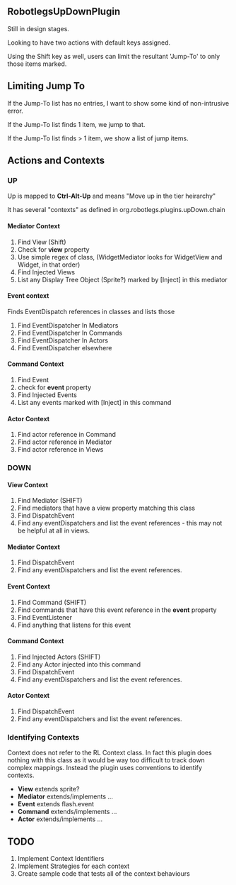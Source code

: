 ## RobotlegsUpDownPlugin

Still in design stages.

Looking to have two actions with default keys assigned.

Using the Shift key as well, users can limit the resultant 'Jump-To' to only those items marked.

## Limiting Jump To

If the Jump-To list has no entries, I want to show some kind of non-intrusive error.

If the Jump-To list finds 1 item, we jump to that.

If the Jump-To list finds > 1 item, we show a list of jump items.

## Actions and Contexts

### UP

Up is mapped to **Ctrl-Alt-Up** and means "Move up in the tier heirarchy"

It has several "contexts" as defined in org.robotlegs.plugins.upDown.chain

#### Mediator Context

1. Find View (Shift)
  1. Check for __view__ property
  1. Use simple regex of class, (WidgetMediator looks for WidgetView and Widget, in that order)
1. Find Injected Views
  1. List any Display Tree Object (Sprite?) marked by [Inject] in this mediator

#### Event context

Finds EventDispatch references in classes and lists those

1. Find EventDispatcher In Mediators
1. Find EventDispatcher In Commands
1. Find EventDispatcher In Actors
1. Find EventDispatcher elsewhere

#### Command Context

1. Find Event
  1. check for __event__ property
1. Find Injected Events
  1. List any events marked with [Inject] in this command

#### Actor Context

1. Find actor reference in Command
1. Find actor reference in Mediator
1. Find actor reference in Views

### DOWN

#### View Context

1. Find Mediator (SHIFT)
  1. Find mediators that have a view property matching this class
1. Find DispatchEvent
  1. Find any eventDispatchers and list the event references - this may not be helpful at all in views.

#### Mediator Context

1. Find DispatchEvent
  1. Find any eventDispatchers and list the event references.

#### Event Context

1. Find Command (SHIFT)
  1. Find commands that have this event reference in the __event__ property
1. Find EventListener
  1. Find anything that listens for this event

#### Command Context

1. Find Injected Actors (SHIFT)
  1. Find any Actor injected into this command
1. Find DispatchEvent
  1. Find any eventDispatchers and list the event references.

#### Actor Context
1. Find DispatchEvent
  1. Find any eventDispatchers and list the event references.

### Identifying Contexts

Context does not refer to the RL Context class. In fact this plugin does nothing with this class as
it would be way too difficult to track down complex mappings. Instead the plugin uses conventions to identify contexts.

* **View** extends sprite?
* **Mediator** extends/implements ...
* **Event** extends flash.event
* **Command** extends/implements ...
* **Actor** extends/implements ...

## TODO

1. Implement Context Identifiers
1. Implement Strategies for each context
1. Create sample code that tests all of the context behaviours
